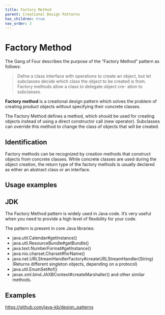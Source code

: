 ```yaml
---
title: Factory Method
parent: Creational Design Patterns
has_children: true
nav_order: 3
---
```


# Factory Method
The Gang of Four describes the purpose of the “Factory Method” pattern as follows:

> Defne a class interface with operations to create an object, but let subclasses decide which 
class the object to be created is from. Factory methods allow a class to delegate object cre-
ation to subclasses.

**Factory method** is a creational design pattern which solves the problem of creating product objects without specifying their concrete classes.

The Factory Method defines a method, which should be used for creating objects instead of using a direct constructor call (new operator). Subclasses can override this method to change the class of objects that will be created.

## Identification
Factory methods can be recognized by creation methods that construct objects from concrete classes. While concrete classes are used during the object creation, the return type of the factory methods is usually declared as either an abstract class or an interface.

## Usage examples
## JDK
The Factory Method pattern is widely used in Java code. It’s very useful when you need to provide a high level of flexibility for your code.

The pattern is present in core Java libraries:

*   java.util.Calendar#getInstance()
*   java.util.ResourceBundle#getBundle()
*   java.text.NumberFormat#getInstance()
*   java.nio.charset.Charset#forName()
*   java.net.URLStreamHandlerFactory#createURLStreamHandler(String) (Returns different singleton objects, depending on a protocol)
*   java.util.EnumSet#of()
*   javax.xml.bind.JAXBContext#createMarshaller() and other similar methods.


## Examples
https://github.com/java-kb/design_patterns